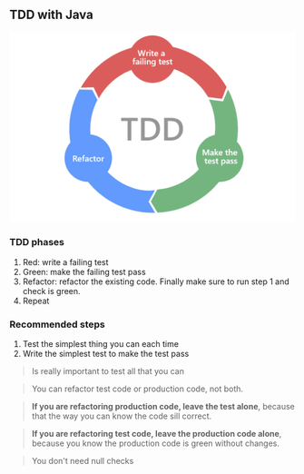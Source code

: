 ## TDD with Java

![TDD phases](phases.png "TDD phases")

### TDD phases

1. Red: write a failing test
2. Green: make the failing test pass
3. Refactor: refactor the existing code. Finally make sure to run step 1 and check is green.
4. Repeat

### Recommended steps

1. Test the simplest thing you can each time
2. Write the simplest test to make the test pass

> Is really important to test all that you can

> You can refactor test code or production code, not both.

> **If you are refactoring production code, leave the test alone**, because that the way you can know the code sill correct.

> **If you are refactoring test code, leave the production code alone**, because you know the production code is green without changes.

> You don't need null checks




